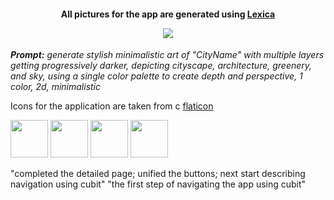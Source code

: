 <h4 align="center">All pictures for the app are generated using <a href="https://lexica.art/" target="_blank">Lexica</a> 

<img src="https://user-images.githubusercontent.com/91376345/233624533-34c83927-d2b2-4179-8819-8ab074b91229.png" /></h4>

***Prompt:*** *generate stylish minimalistic art of "CityName" with multiple layers getting progressively darker, depicting cityscape, architecture, greenery, and sky, using a single color palette to create depth and perspective, 1 color, 2d, minimalistic*



Icons for the application are taken from  c <a href="https://www.flaticon.com/ru/" target="_blank">flaticon</a>


<img src="https://user-images.githubusercontent.com/91376345/233866826-acbccc25-1474-453c-9c5f-8be74655103f.png" width="60" /></h4>
<img src="https://user-images.githubusercontent.com/91376345/233866830-dce69be5-9d9e-4413-a499-97b0c357e611.png" width="60" /></h4>
<img src="https://user-images.githubusercontent.com/91376345/233866832-5e1ab2c6-8e77-4204-9186-05df4e0a85cb.png" width="60" /></h4>
<img src="https://user-images.githubusercontent.com/91376345/233866866-c2660cee-4e3a-429a-9f05-d8a68e3471e9.png" width="60" /></h4>


"completed the detailed page; unified the buttons; next start describing navigation using cubit"
"the first step of navigating the app using cubit"
